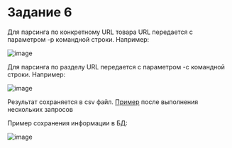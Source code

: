 # Задание 6

Для парсинга по конкретному URL товара URL передается с параметром -p командной строки. Например:

![image](https://github.com/user-attachments/assets/c317a615-7503-4385-92cf-a43cdd376bcd)

Для парсинга по разделу URL передается с параметром -с командной строки. Например:

![image](https://github.com/user-attachments/assets/d0f09755-6ad6-487c-a382-ea98aa300b04)

Результат сохраняется в csv файл. [Пример](products.csv) после выполнения нескольких запросов 

Пример сохранения информации в БД:

![image](https://github.com/user-attachments/assets/c1bd6fe3-0610-4d74-b8cf-36ce7ac318c4)



